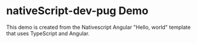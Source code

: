 # nativeScript-dev-pug Demo

This demo is created from the Nativescript Angular "Hello, world" template that uses TypeScript and Angular.